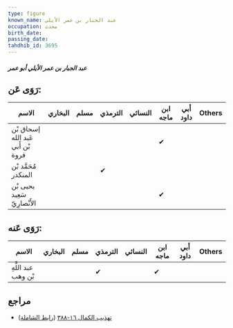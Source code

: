 ```yaml
---
type: figure
known_name: عبد الجبار بن عمر الأيلي
occupation: محدث
birth_date:
passing_date:
tahdhib_id: 3695
---
```

##### عبد الجبار بن عمر الأيلي أبو عمر

## رَوَى عَن:
| الاسم                             | البخاري | مسلم | الترمذي | النسائي | ابن ماجه | أبي داود | Others |
| --------------------------------- | ------- | ---- | ------- | ------- | -------- | -------- | ------ |
| إسحاق بْن عَبد الله بْن أَبي فروة |         |      |         |         | ✔        |          |        |
| مُحَمَّد بْن المنكدر              |         |      | ✔       |         |          |          |        |
| يحيى بْن سَعِيد الأَنْصارِيّ      |         |      |         |         | ✔        |          |        |
## رَوَى عَنه:
| الاسم               | البخاري | مسلم | الترمذي | النسائي | ابن ماجه | أبي داود | Others |
| ------------------- | ------- | ---- | ------- | ------- | -------- | -------- | ------ |
| عبد اللَّهِ بْن وهب |         |      | ✔       |         | ✔        |          |        |
## مراجع
- [تهذيب الكمال ١٦-٣٨٨](obsidian://open?vault=Tahdhib-al-Kamal&file=Figures/٣٦٩٥-عبد%20الجبار%20بن%20عمر%20الأيلي%20أبو%20عمر) ([رابط الشاملة](https://shamela.ws/book/3722/8381))